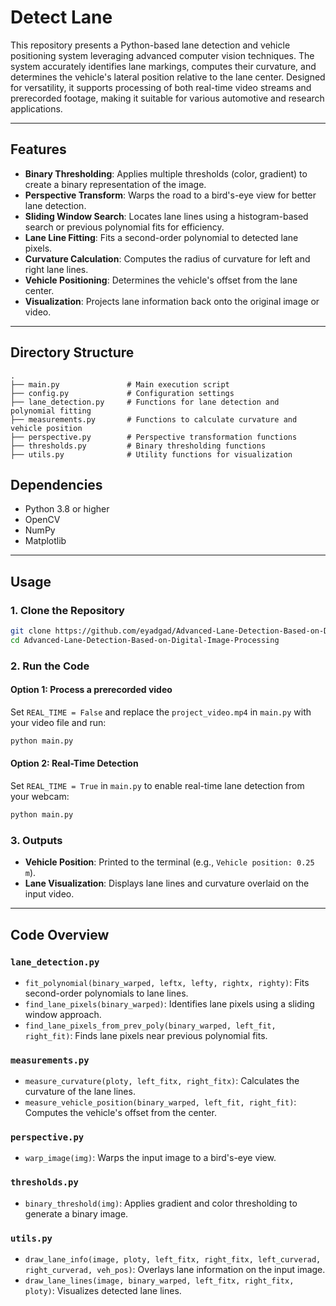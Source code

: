 # Detect Lane

This repository presents a Python-based lane detection and vehicle positioning system leveraging advanced computer vision techniques. The system accurately identifies lane markings, computes their curvature, and determines the vehicle's lateral position relative to the lane center. Designed for versatility, it supports processing of both real-time video streams and prerecorded footage, making it suitable for various automotive and research applications.

---
## Features
- **Binary Thresholding**: Applies multiple thresholds (color, gradient) to create a binary representation of the image.
- **Perspective Transform**: Warps the road to a bird's-eye view for better lane detection.
- **Sliding Window Search**: Locates lane lines using a histogram-based search or previous polynomial fits for efficiency.
- **Lane Line Fitting**: Fits a second-order polynomial to detected lane pixels.
- **Curvature Calculation**: Computes the radius of curvature for left and right lane lines.
- **Vehicle Positioning**: Determines the vehicle's offset from the lane center.
- **Visualization**: Projects lane information back onto the original image or video.

---

## Directory Structure
```
.
├── main.py               # Main execution script
├── config.py             # Configuration settings
├── lane_detection.py     # Functions for lane detection and polynomial fitting
├── measurements.py       # Functions to calculate curvature and vehicle position
├── perspective.py        # Perspective transformation functions
├── thresholds.py         # Binary thresholding functions
├── utils.py              # Utility functions for visualization
```
## Dependencies
- Python 3.8 or higher
- OpenCV
- NumPy
- Matplotlib
---

## Usage

### 1. Clone the Repository
```bash
git clone https://github.com/eyadgad/Advanced-Lane-Detection-Based-on-Digital-Image-Processing.git
cd Advanced-Lane-Detection-Based-on-Digital-Image-Processing
```

### 2. Run the Code
#### Option 1: Process a prerecorded video
Set `REAL_TIME = False` and replace the `project_video.mp4` in `main.py` with your video file and run:
```bash
python main.py
```

#### Option 2: Real-Time Detection
Set `REAL_TIME = True` in `main.py` to enable real-time lane detection from your webcam:
```bash
python main.py
```

### 3. Outputs
- **Vehicle Position**: Printed to the terminal (e.g., `Vehicle position: 0.25 m`).
- **Lane Visualization**: Displays lane lines and curvature overlaid on the input video.

---

## Code Overview

### **`lane_detection.py`**
- `fit_polynomial(binary_warped, leftx, lefty, rightx, righty)`: Fits second-order polynomials to lane lines.
- `find_lane_pixels(binary_warped)`: Identifies lane pixels using a sliding window approach.
- `find_lane_pixels_from_prev_poly(binary_warped, left_fit, right_fit)`: Finds lane pixels near previous polynomial fits.

### **`measurements.py`**
- `measure_curvature(ploty, left_fitx, right_fitx)`: Calculates the curvature of the lane lines.
- `measure_vehicle_position(binary_warped, left_fit, right_fit)`: Computes the vehicle's offset from the center.

### **`perspective.py`**
- `warp_image(img)`: Warps the input image to a bird's-eye view.

### **`thresholds.py`**
- `binary_threshold(img)`: Applies gradient and color thresholding to generate a binary image.

### **`utils.py`**
- `draw_lane_info(image, ploty, left_fitx, right_fitx, left_curverad, right_curverad, veh_pos)`: Overlays lane information on the input image.
- `draw_lane_lines(image, binary_warped, left_fitx, right_fitx, ploty)`: Visualizes detected lane lines.
